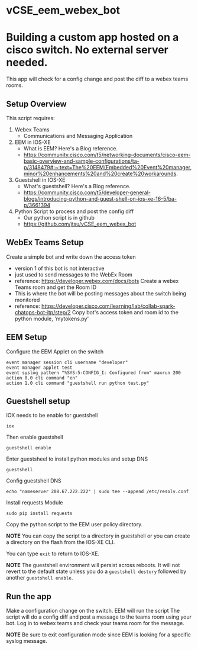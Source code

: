 # vCSE_eem_webex_bot

# Building a custom app hosted on a cisco switch.  No external server needed.
This app will check for a config change and post the diff to a webex teams rooms.

## Setup Overview
This script requires:
  1.  Webex Teams
      - Communications and Messaging Application
  2.  EEM in IOS-XE
      - What is EEM?  Here's a Blog reference.
      - https://community.cisco.com/t5/networking-documents/cisco-eem-basic-overview-and-sample-configurations/ta-p/3148479#:~:text=The%20EEM(Embedded%20Event%20manager,minor%20enhancements%20and%20create%20workarounds.
  3.  Guestshell in IOS-XE
      - What's guestshell?  Here's a Blog reference.
      - https://community.cisco.com/t5/developer-general-blogs/introducing-python-and-guest-shell-on-ios-xe-16-5/ba-p/3661394
  4.  Python Script to process and post the config diff
      - Our python script is in github
      - https://github.com/jtsu/vCSE_eem_webex_bot


## WebEx Teams Setup
Create a simple bot and write down the access token
  - version 1 of this bot is not interactive
  - just used to send messages to the WebEx Room
  - reference: https://developer.webex.com/docs/bots
Create a webex Teams room and get the Room ID
  - This is where the bot will be posting messages about the switch being monitored
  - reference: https://developer.cisco.com/learning/lab/collab-spark-chatops-bot-itp/step/2
Copy bot's access token and room id to the python module, 'mytokens.py'


## EEM Setup
Configure the EEM Applet on the switch
  ```
  event manager session cli username "developer"
  event manager applet test
  event syslog pattern "%SYS-5-CONFIG_I: Configured from" maxrun 200
  action 0.0 cli command "en"
  action 1.0 cli command "guestshell run python test.py"
  ```

## Guestshell setup
IOX needs to be enable for guestshell
  ```
  iox
  ```

Then enable guestshell
  ```
  guestshell enable
  ```

Enter guestsheel  to install python  modules and setup DNS
  ```
  guestshell
  ```

Config guestshell DNS
  ```
  echo "nameserver 208.67.222.222" | sudo tee --append /etc/resolv.conf
  ```

Install requests Module
  ```
  sudo pip install requests
  ```

Copy the python script to the EEM user policy directory.

**NOTE** You can copy the script to a directory in guestshell or you can create a
directory on the flash from the IOS-XE CLI.

You can type `exit` to return to IOS-XE.

**NOTE** The guestshell environment will persist across reboots.  It will not revert to the default
state unless you do a `guestshell destory` followed by another `guestshell enable`.

## Run the app
Make a configuration change on the switch.
EEM will run the script
The script will do a config diff and post a message to the teams room using your bot.
Log in to webex teams and check your teams room for the message.

**NOTE** Be sure to exit configuration mode since EEM is looking for a specific syslog message.

